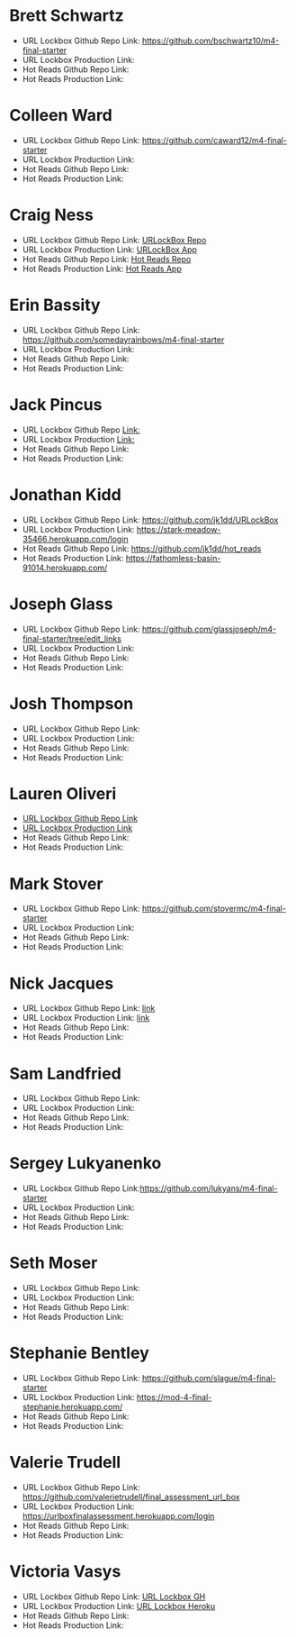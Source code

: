 # Brett Schwartz

- URL Lockbox Github Repo Link: https://github.com/bschwartz10/m4-final-starter
- URL Lockbox Production Link: 
- Hot Reads Github Repo Link:
- Hot Reads Production Link: 

# Colleen Ward

- URL Lockbox Github Repo Link: https://github.com/caward12/m4-final-starter
- URL Lockbox Production Link: 
- Hot Reads Github Repo Link:
- Hot Reads Production Link: 

# Craig Ness

- URL Lockbox Github Repo Link: [URLockBox Repo](https://github.com/NessEFC/m4-final-starter)
- URL Lockbox Production Link: [URLockBox App](https://polar-plateau-61904.herokuapp.com/)
- Hot Reads Github Repo Link: [Hot Reads Repo](https://github.com/NessEFC/hot_reads)
- Hot Reads Production Link: [Hot Reads App](https://obscure-caverns-10564.herokuapp.com/)

# Erin Bassity

- URL Lockbox Github Repo Link: https://github.com/somedayrainbows/m4-final-starter
- URL Lockbox Production Link: 
- Hot Reads Github Repo Link:
- Hot Reads Production Link: 

# Jack Pincus

- URL Lockbox Github Repo [Link:](https://github.com/jwpincus/m4-final-starter)
- URL Lockbox Production [Link:](https://safe-beach-18611.herokuapp.com/)
- Hot Reads Github Repo Link:
- Hot Reads Production Link: 

# Jonathan Kidd

- URL Lockbox Github Repo Link: https://github.com/jk1dd/URLockBox
- URL Lockbox Production Link: https://stark-meadow-35466.herokuapp.com/login
- Hot Reads Github Repo Link: https://github.com/jk1dd/hot_reads
- Hot Reads Production Link: https://fathomless-basin-91014.herokuapp.com/

# Joseph Glass

- URL Lockbox Github Repo Link: https://github.com/glassjoseph/m4-final-starter/tree/edit_links
- URL Lockbox Production Link: 
- Hot Reads Github Repo Link:
- Hot Reads Production Link: 

# Josh Thompson

- URL Lockbox Github Repo Link:
- URL Lockbox Production Link: 
- Hot Reads Github Repo Link:
- Hot Reads Production Link: 

# Lauren Oliveri

- [URL Lockbox Github Repo Link](https://github.com/lao9/URLockBox) 
- [URL Lockbox Production Link](https://loliveri-urlockbox.herokuapp.com/login) 
- Hot Reads Github Repo Link:
- Hot Reads Production Link: 

# Mark Stover

- URL Lockbox Github Repo Link: https://github.com/stovermc/m4-final-starter
- URL Lockbox Production Link: 
- Hot Reads Github Repo Link:
- Hot Reads Production Link: 

# Nick Jacques

- URL Lockbox Github Repo Link: [link](https://github.com/NicholasJacques/m4-final-starter)
- URL Lockbox Production Link: [link](https://secret-ocean-16532.herokuapp.com)
- Hot Reads Github Repo Link:
- Hot Reads Production Link: 

# Sam Landfried

- URL Lockbox Github Repo Link:
- URL Lockbox Production Link: 
- Hot Reads Github Repo Link:
- Hot Reads Production Link: 

# Sergey Lukyanenko

- URL Lockbox Github Repo Link:https://github.com/lukyans/m4-final-starter
- URL Lockbox Production Link: 
- Hot Reads Github Repo Link:
- Hot Reads Production Link: 

# Seth Moser

- URL Lockbox Github Repo Link:
- URL Lockbox Production Link: 
- Hot Reads Github Repo Link:
- Hot Reads Production Link: 

# Stephanie Bentley

- URL Lockbox Github Repo Link: https://github.com/slague/m4-final-starter
- URL Lockbox Production Link: https://mod-4-final-stephanie.herokuapp.com/
- Hot Reads Github Repo Link:
- Hot Reads Production Link: 

# Valerie Trudell

- URL Lockbox Github Repo Link: https://github.com/valerietrudell/final_assessment_url_box
- URL Lockbox Production Link: https://urlboxfinalassessment.herokuapp.com/login
- Hot Reads Github Repo Link:
- Hot Reads Production Link: 

# Victoria Vasys

- URL Lockbox Github Repo Link: [URL Lockbox GH](https://github.com/VictoriaVasys/Final-Assessment/)
- URL Lockbox Production Link: [URL Lockbox Heroku](http://vv-m4-final-assessment.herokuapp.com/)
- Hot Reads Github Repo Link:
- Hot Reads Production Link: 
